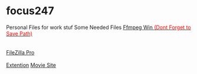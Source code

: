 # focus247
Personal Files for work stuf
Some Needed Files
<a href="https://www.gyan.dev/ffmpeg/builds/packages/ffmpeg-2025-08-20-git-4d7c609be3-essentials_build.7z">Ffmpeg Win 
<span style="color:red;">(Dont Forget to Save Path)</span>
</a>
<br>
<br>
<br>
<a href="https://limewire.com/d/EfgG9#lpDgh2fODO">FileZilla Pro</a>
<br>
<br>
<a href="https://chromewebstore.google.com/detail/fetchv-video-downloader-f/nfmmmhanepmpifddlkkmihkalkoekpfd?utm_source=ext_app_menu">Extention</a>
<a href="https://lookmovie2.skin/">Movie Site</a>
